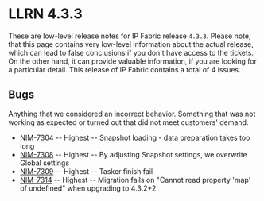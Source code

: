 # LLRN 4.3.3

These are low-level release notes for IP Fabric release `4.3.3`. Please note, that this page contains very low-level information about the actual release, which can lead to false conclusions if you don't have access to the tickets. On the other hand, it can provide valuable information, if you are looking for a particular detail. This release of IP Fabric contains a total of 4 issues.

## Bugs

Anything that we considered an incorrect behavior. Something that was not working as expected or turned out that did not meet customers' demand.

- [NIM-7304](https://ipfabric.atlassian.net/browse/NIM-7304) -- Highest -- Snapshot loading - data preparation takes too long
- [NIM-7308](https://ipfabric.atlassian.net/browse/NIM-7308) -- Highest -- By adjusting Snapshot settings, we overwrite Global settings
- [NIM-7309](https://ipfabric.atlassian.net/browse/NIM-7309) -- Highest -- Tasker finish fail
- [NIM-7314](https://ipfabric.atlassian.net/browse/NIM-7314) -- Highest -- Migration fails on "Cannot read property 'map' of undefined" when upgrading to 4.3.2+2
